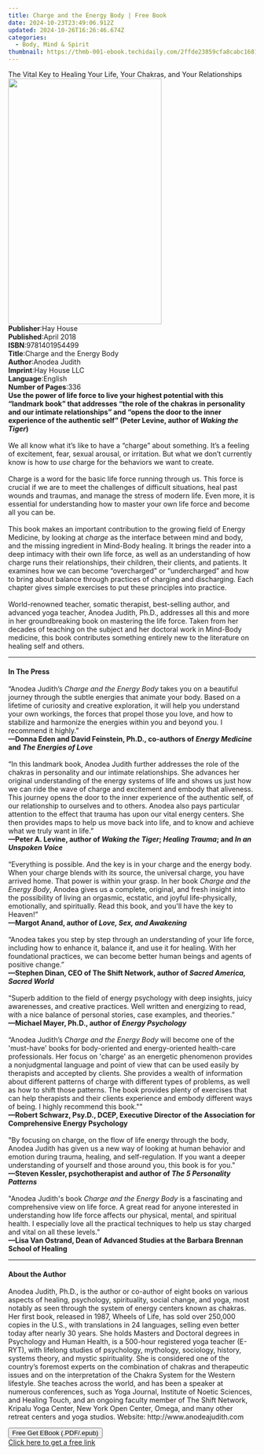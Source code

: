 ```yaml
---
title: Charge and the Energy Body | Free Book
date: 2024-10-23T23:49:06.912Z
updated: 2024-10-26T16:26:46.674Z
categories:
  - Body, Mind & Spirit
thumbnail: https://thmb-001-ebook.techidaily.com/2ffde23859cfa8cabc1681734259a3b6f246176b5327b64d87912a43e5aeef7c.jpg
---
```

<main id="book-container">
  <div class="flex flex-col">
    <div class="book-brief flex-1 py-6 px-4 sm:p-6 md:py-10 md:px-8">
      <!-- brief-->
      <div class="book-brief-main">
        The Vital Key to Healing Your Life, Your Chakras, and Your Relationships
      </div>
    </div>
    <div
      class="book-meta-info flex-1 grid gap-4 col-start-1 col-end-3 row-start-1 sm:mb-6 sm:grid-cols-4 lg:gap-6 lg:col-start-2 lg:row-end-6 lg:row-span-6 lg:mb-0"
    >
      <div
        class="book-meta-info-left place-content-center mt-4 p-4 text-sm leading-6 col-start-2 col-span-2 dark:text-slate-400"
      >
        <img
          class="w-full h-500 object-cover rounded-lg sm:h-255 sm:col-span-2 lg:col-span-full"
          src="https://img-001-ebook.techidaily.com/b5f37de8eaba10b10e15e15c397b8f882d303e4511382083b2fa93861773e130.jpg"
          alt=""
          width="312"
          height="500"
        />
      </div>
      <div
        class="book-meta-info-right mt-2 col-start-1 row-start-2 col-span-3 self-center"
      >
        <!-- meta data  -->
        <div class="flex flex-col px-4 md:px-8">
          <div class="flex-1">
            <strong>Publisher</strong>:<span class="px-2">Hay House</span>
          </div>
          <div class="flex-1">
            <strong>Published</strong>:<span class="px-2">April 2018</span>
          </div>
          <div class="flex-1">
            <strong>ISBN</strong>:<span class="px-2">9781401954499</span>
          </div>
          <div class="flex-1">
            <strong>Title</strong>:<span class="px-2"
              >Charge and the Energy Body</span
            >
          </div>
          <div class="flex-1">
            <strong>Author</strong>:<span class="px-2">Anodea Judith</span>
          </div>
          <div class="flex-1">
            <strong>Imprint</strong>:<span class="px-2">Hay House LLC</span>
          </div>
          <div class="flex-1">
            <strong>Language</strong>:<span class="px-2">English</span>
          </div>
          <div class="flex-1">
            <strong>Number of Pages</strong>:<span class="px-2">336</span>
          </div>
        </div>
      </div>
    </div>
    <div class="book-description flex-1 py-6 px-4 sm:p-6 md:py-10 md:px-8">
      <div class="book-description-main">
        <div accordion-content="" id="description">
          <b
            >Use the power of life force to live your highest potential with
            this “landmark book” that addresses “the role of the chakras in
            personality and our intimate relationships” and “opens the door to
            the inner experience of the authentic self” (Peter Levine, author of
            <i>Waking the Tiger</i>)<br /></b
          ><br />We all know what it’s like to have a “charge” about something.
          It’s a feeling of excitement, fear, sexual arousal, or irritation. But
          what we don’t currently know is how to <i>use</i> charge for the
          behaviors we want to create.<br /><br />Charge is a word for the basic
          life force running through us. This force is crucial if we are to meet
          the challenges of difficult situations, heal past wounds and traumas,
          and manage the stress of modern life. Even more, it is essential for
          understanding how to master your own life force and become all you can
          be.<br /><br />This book makes an important contribution to the
          growing field of Energy Medicine, by looking at <i>charge</i> as the
          interface between mind and body, and the missing ingredient in
          Mind-Body healing. It brings the reader into a deep intimacy with
          their own life force, as well as an understanding of how charge runs
          their relationships, their children, their clients, and patients. It
          examines how we can become “overcharged” or “undercharged” and how to
          bring about balance through practices of charging and discharging.
          Each chapter gives simple exercises to put these principles into
          practice.<br /><br />World-renowned teacher, somatic therapist,
          best-selling author, and advanced yoga teacher,&nbsp;Anodea Judith,
          Ph.D., addresses all this and more in her groundbreaking book on
          mastering the life force. Taken from her decades of teaching on the
          subject and her doctoral work in Mind-Body medicine, this book
          contributes something entirely new to the literature on healing self
          and others.
        </div>
        <div class="accordion-fader"></div>
      </div>
    </div>
    <div class="book-excerpts flex-1 py-6 px-4 sm:p-6 md:py-10 md:px-8">
      <!-- excerpts-->
      <div class="book-excerpts-main">
        <hr />
        <h4 class="placeholder placeholder-heading">
          <span>In The Press</span>
        </h4>
        <p>
          “Anodea Judith’s <i>Charge and the Energy Body</i> takes you on a
          beautiful journey through the subtle energies that animate your body.
          Based on a lifetime of curiosity and creative exploration, it will
          help you understand your own workings, the forces that propel those
          you love, and how to stabilize and harmonize the energies within you
          and beyond you. I recommend it highly.”<br />
          <b
            >—Donna Eden and David Feinstein, Ph.D., co-authors of
            <i>Energy Medicine</i> and <i>The Energies of Love</i></b
          ><i><br /> </i><br />
          “In this landmark book, Anodea Judith further addresses the role of
          the chakras in personality and our intimate relationships. She
          advances her original understanding of the energy systems of life and
          shows us just how we can ride the wave of charge and excitement and
          embody that aliveness. This journey opens the door to the inner
          experience of the authentic self, of our relationship to ourselves and
          to others. Anodea also pays particular attention to the effect that
          trauma has upon our vital energy centers. She then provides maps to
          help us move back into life, and to know and achieve what we truly
          want in life.”<br />
          <b
            >—Peter A. Levine, author of <i>Waking the Tiger</i>;
            <i>Healing Trauma</i>; and <i>In an Unspoken Voice</i></b
          ><br /><br />
          “Everything is possible. And the key is in your charge and the energy
          body. When your charge blends with its source, the universal charge,
          you have arrived home. That power is within your grasp. In her book
          <i>Charge and the Energy Body</i>, Anodea gives us a complete,
          original, and fresh insight into the possibility of living an
          orgasmic, ecstatic, and joyful life-physically, emotionally, and
          spiritually. Read this book, and you'll have the key to Heaven!”<br />
          <b>—Margot Anand, author of <i>Love, Sex, and Awakening</i></b
          ><br /><br />
          “Anodea takes you step by step through an understanding of your life
          force, including how to enhance it, balance it, and use it for
          healing. With her foundational practices, we can become better human
          beings and agents of positive change.”<br />
          <b
            >—Stephen Dinan, CEO of The Shift Network, author of<i>
              Sacred America, Sacred World</i
            ></b
          ><br /><br />
          “Superb addition to the field of energy psychology with deep insights,
          juicy awarenesses, and creative practices. Well written and energizing
          to read, with a nice balance of personal stories, case examples, and
          theories.”<br />
          <b>—Michael Mayer, Ph.D., author of<i> Energy Psychology</i></b
          ><i><br /> </i><br />
          “Anodea Judith’s <i>Charge and the Energy Body</i> will become one of
          the 'must-have' books for body-oriented and energy-oriented
          health-care professionals. Her focus on 'charge' as an energetic
          phenomenon provides a nonjudgmental language and point of view that
          can be used easily by therapists and accepted by clients. She provides
          a wealth of information about different patterns of charge with
          different types of problems, as well as how to shift those patterns.
          The book provides plenty of exercises that can help therapists and
          their clients experience and embody different ways of being. I highly
          recommend this book."”<br />
          <b
            >—Robert Schwarz, Psy.D., DCEP, Executive Director of the
            Association for Comprehensive Energy<i> </i>Psychology <br /> </b
          ><br />
          "By focusing on charge, on the flow of life energy through the body,
          Anodea Judith has given us a new way of looking at human behavior and
          emotion during trauma, healing, and self-regulation. If you want a
          deeper understanding of yourself and those around you, this book is
          for you."&nbsp;<br />
          <b
            >—Steven Kessler, psychotherapist and author of<i>
              The 5 Personality Patterns</i
            ></b
          ><br /><br />
          "Anodea Judith's book <i>Charge and the Energy Body</i> is a
          fascinating and comprehensive view on life force. A great read for
          anyone interested in understanding how life force affects our
          physical, mental, and spiritual health. I especially love all the
          practical techniques to help us stay charged and vital on all these
          levels."&nbsp;<br />
          <b
            >—Lisa Van Ostrand, Dean of Advanced Studies at the Barbara Brennan
            School of Healing</b
          >
        </p>
      </div>
    </div>
    <div class="book-about-author flex-1 py-6 px-4 sm:p-6 md:py-10 md:px-8">
      <!-- about author-->
      <div class="book-main-author-main">
        <hr />
        <h4 class="placeholder placeholder-heading">
          <span>About the Author</span>
        </h4>
        <p>
          Anodea Judith, Ph.D., is the author or co-author of eight books on
          various aspects of healing, psychology, spirituality, social change,
          and yoga, most notably as seen through the system of energy centers
          known as chakras. Her first book, released in 1987, Wheels of Life,
          has sold over 250,000 copies in the U.S., with translations in 24
          languages, selling even better today after nearly 30 years. She holds
          Masters and Doctoral degrees in Psychology and Human Health, is a
          500-hour registered yoga teacher (E-RYT), with lifelong studies of
          psychology, mythology, sociology, history, systems theory, and mystic
          spirituality. She is considered one of the country’s foremost experts
          on the combination of chakras and therapeutic issues and on the
          interpretation of the Chakra System for the Western lifestyle. She
          teaches across the world, and has been a speaker at numerous
          conferences, such as Yoga Journal, Institute of Noetic Sciences, and
          Healing Touch, and an ongoing faculty member of The Shift Network,
          Kripalu Yoga Center, New York Open Center, Omega, and many other
          retreat centers and yoga studios. Website: http://www.anodeajudith.com
        </p>
      </div>
    </div>
    <div class="book-free-get flex-1 py-6 px-4 sm:p-6 md:py-10 md:px-8">
      <button
        id="btn-free-get"
        class="bg-blue-500 hover:bg-blue-700 text-white font-bold py-2 px-4 rounded"
      >
        Free Get EBook (.PDF/.epub)
      </button>
      <div id="countdown-display" class="px-2 text-lg mt-2"></div>
      <a
        id="free-link"
        class="hidden bg-blue-500 hover:bg-blue-700 text-white font-bold py-2 px-4 rounded"
        href="https://www.ebooks.com/en-us/book/138566273/charge-and-the-energy-body/anodea-judith/"
        target="_blank"
        >Click here to get a free link</a
      >
    </div>
    <script>
      let countdownTime = 0;
      let countdownInterval = null;
      document
        .getElementById('btn-free-get')
        .addEventListener('click', startCountdown);
      function startCountdown() {
        countdownTime = new Date().getTime() + 60000 * 3;
        countdownInterval = setInterval(updateCountdown, 1000);
        document.getElementById('btn-free-get').disabled = true;
        document
          .getElementById('btn-free-get')
          .classList.add('bg-gray-500', 'cursor-not-allowed');
      }
      function updateCountdown() {
        let currentTime = new Date().getTime();
        let timeLeft = countdownTime - currentTime;
        let secondsLeft = Math.floor(timeLeft / 1000);
        document.getElementById('countdown-display').innerHTML =
          `Remaining time: ${secondsLeft} seconds.`;
        if (secondsLeft <= 0) {
          clearInterval(countdownInterval);
          document.getElementById('btn-free-get').classList.add('hidden');
          document.getElementById('free-link').classList.remove('hidden');
          document.getElementById('countdown-display').innerHTML = '';
        }
      }
    </script>
  </div>
</main>

<ins class="adsbygoogle"
      style="display:block"
      data-ad-client="ca-pub-7571918770474297"
      data-ad-slot="8358498916"
      data-ad-format="auto"
      data-full-width-responsive="true"></ins>
    